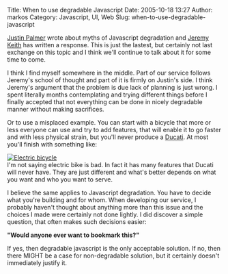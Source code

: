 Title: When to use degradable Javascript
Date: 2005-10-18 13:27
Author: markos
Category: Javascript, UI, Web
Slug: when-to-use-degradable-javascript

[Justin
Palmer](http://encytemedia.com/blog/articles/2005/10/13/dispelling-the-myths-of-javascript-degredation "Link to Justin's article")
wrote about myths of Javascript degradation and [Jeremy
Keith](http://domscripting.com/blog/display.php/25 "Link to Jeremy's article")
has written a response. This is just the lastest, but certainly not last
exchange on this topic and I think we'll continue to talk about it for
some time to come.

I think I find myself somewhere in the middle. Part of our service
follows Jeremy's school of thought and part of it is firmly on Justin's
side. I think Jeremy's argument that the problem is due lack of planning
is just wrong. I spent literally months contemplating and trying
different things before I finally accepted that not everything can be
done in nicely degradable manner without making sacrifices.

Or to use a misplaced example. You can start with a bicycle that more or
less everyone can use and try to add features, that will enable it to go
faster and with less physical strain, but you'll never produce a
[Ducati](http://www.ducati.com "Ducati motorbikes"). At most you'll
finish with something like:

[![Electric
bicycle](http://markos.gaivo.net/images/ebike.jpg)](http://www.ebikeshop.co.uk/detailscruiser.html)  
I'm not saying electric bike is bad. In fact it has many features that
Ducati will never have. They are just different and what's better
depends on what you want and who you want to serve.

I believe the same applies to Javascript degradation. You have to decide
what you're building and for whom. When developing our service, I
probably haven't thought about anything more than this issue and the
choices I made were certainly not done lightly. I did discover a simple
question, that often makes such decisions easier:

**"Would anyone ever want to bookmark this?"**

If yes, then degradable javascript is the only acceptable solution. If
no, then there MIGHT be a case for non-degradable solution, but it
certainly doesn't immediately justify it.

